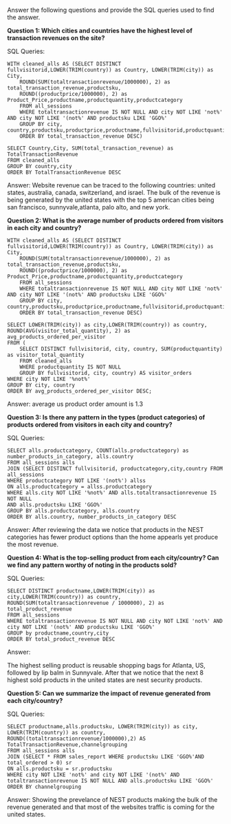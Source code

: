 Answer the following questions and provide the SQL queries used to find the answer.

    
**Question 1: Which cities and countries have the highest level of transaction revenues on the site?**


SQL Queries:

```
WITH cleaned_alls AS (SELECT DISTINCT fullvisitorid,LOWER(TRIM(country)) as Country, LOWER(TRIM(city)) as City,
	ROUND(SUM(totaltransactionrevenue/1000000), 2) as total_transaction_revenue,productsku,
	ROUND((productprice/1000000), 2) as Product_Price,productname,productquantity,productcategory
	FROM all_sessions
	WHERE totaltransactionrevenue IS NOT NULL AND city NOT LIKE 'not%' AND city NOT LIKE '(not%' AND productsku LIKE 'GGO%'
	GROUP BY city, country,productsku,productprice,productname,fullvisitorid,productquantity,productcategory
	ORDER BY total_transaction_revenue DESC)

SELECT Country,City, SUM(total_transaction_revenue) as TotalTransactionRevenue
FROM cleaned_alls
GROUP BY country,city
ORDER BY TotalTransactionRevenue DESC
```

Answer: Website revenue can be traced to the following countries: united states, australia, canada, switzerland, and israel. The bulk of the revenue is being generated by the united states with the top 5 american cities being san francisco, sunnyvale,atlanta, palo alto, and new york.


**Question 2: What is the average number of products ordered from visitors in each city and country?**
```
WITH cleaned_alls AS (SELECT DISTINCT fullvisitorid,LOWER(TRIM(country)) as Country, LOWER(TRIM(city)) as City,
	ROUND(SUM(totaltransactionrevenue/1000000), 2) as total_transaction_revenue,productsku,
	ROUND((productprice/1000000), 2) as Product_Price,productname,productquantity,productcategory
	FROM all_sessions
	WHERE totaltransactionrevenue IS NOT NULL AND city NOT LIKE 'not%' AND city NOT LIKE '(not%' AND productsku LIKE 'GGO%'
	GROUP BY city, country,productsku,productprice,productname,fullvisitorid,productquantity,productcategory
	ORDER BY total_transaction_revenue DESC)

SELECT LOWER(TRIM(city)) as city,LOWER(TRIM(country)) as country, 
ROUND(AVG(visitor_total_quantity), 2) as avg_products_ordered_per_visitor
FROM (
	SELECT DISTINCT fullvisitorid, city, country, SUM(productquantity) as visitor_total_quantity
	FROM cleaned_alls
	WHERE productquantity IS NOT NULL
	GROUP BY fullvisitorid, city, country) AS visitor_orders
WHERE city NOT LIKE '%not%'
GROUP BY city, country
ORDER BY avg_products_ordered_per_visitor DESC;
```

Answer: average us product order amount is 1.3


**Question 3: Is there any pattern in the types (product categories) of products ordered from visitors in each city and country?**


SQL Queries:
```
SELECT alls.productcategory, COUNT(alls.productcategory) as number_products_in_category, alls.country
FROM all_sessions alls
JOIN (SELECT DISTINCT fullvisitorid, productcategory,city,country FROM all_sessions
WHERE productcategory NOT LIKE '(not%') allss
ON alls.productcategory = allss.productcategory
WHERE alls.city NOT LIKE '%not%' AND alls.totaltransactionrevenue IS NOT NULL 
AND alls.productsku LIKE 'GGO%'
GROUP BY alls.productcategory, alls.country
ORDER BY alls.country, number_products_in_category DESC
```
Answer:
After reviewing the data we notice that products in the NEST categories has fewer
product options than the home appearls yet produce the most revenue.



**Question 4: What is the top-selling product from each city/country? Can we find any pattern worthy of noting in the products sold?**


SQL Queries:
```
SELECT DISTINCT productname,LOWER(TRIM(city)) as city,LOWER(TRIM(country)) as country,
ROUND(SUM(totaltransactionrevenue / 1000000), 2) as total_product_revenue
FROM all_sessions
WHERE totaltransactionrevenue IS NOT NULL AND city NOT LIKE 'not%' AND city NOT LIKE '(not%' AND productsku LIKE 'GGO%'
GROUP by productname,country,city
ORDER BY total_product_revenue DESC
```
Answer: 

The highest selling product is reusable shopping bags for Atlanta, US, followed
by lip balm in Sunnyvale. After that we notice that the next 8 highest sold products in the 
united states are nest security products.





**Question 5: Can we summarize the impact of revenue generated from each city/country?**

SQL Queries:
```
SELECT productname,alls.productsku, LOWER(TRIM(city)) as city, LOWER(TRIM(country)) as country,
ROUND((totaltransactionrevenue/1000000),2) AS TotalTransactionRevenue,channelgrouping
FROM all_sessions alls
JOIN (SELECT * FROM sales_report WHERE productsku LIKE 'GGO%'AND total_ordered > 0) sr
ON alls.productsku = sr.productsku
WHERE city NOT LIKE 'not%' and city NOT LIKE '(not%' AND totaltransactionrevenue IS NOT NULL AND alls.productsku LIKE 'GGO%'
ORDER BY channelgrouping
```

Answer:
 Showing the prevelance of NEST products making the bulk of the revenue generated and that most of the websites traffic is coming for the united states.






